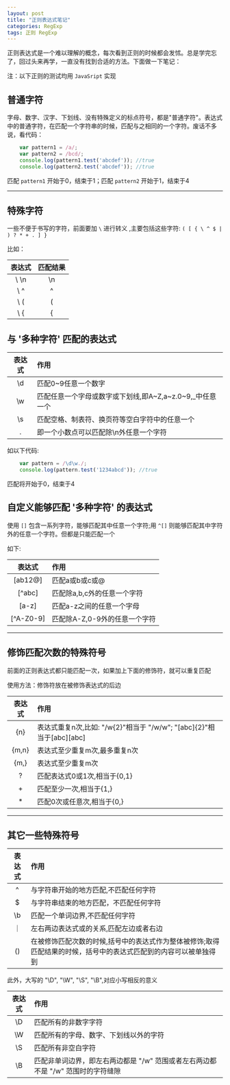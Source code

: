 ```yaml
---
layout: post
title: "正则表达式笔记"
categories: RegExp
tags: 正则 RegExp
---
```


正则表达式是一个难以理解的概念，每次看到正则的时候都会发怵。总是学完忘了，回过头来再学，一直没有找到合适的方法。下面做一下笔记：

注：以下正则的测试均用 `JavaSript` 实现

## 普通字符

字母、数字、汉字、下划线、没有特殊定义的标点符号，都是"普通字符"。表达式中的普通字符，在匹配一个字符串的时候，匹配与之相同的一个字符。废话不多说，看代码：

```js
    var pattern1 = /a/;
    var pattern2 = /bcd/;
    console.log(pattern1.test('abcdef')); //true
    console.log(pattern2.test('abcdef')); //true
```

匹配 `pattern1` 开始于0，结束于1；匹配 `pattern2` 开始于1，结束于4

---

## 特殊字符

一些不便于书写的字符，前面要加 `\` 进行转义 ,主要包括这些字符:
 `( [ { \ ^ $ | ) ? * + . ] }`

比如：

|表达式|匹配结果|
|:----:|:----:| 
| \ \n| \n|
| \ ^ | ^ |
| \ ( | ( |
| \ { | { |

## 与 '多种字符' 匹配的表达式

|表达式|作用|
|:----:|:--|
|\d|匹配0~9任意一个数字|
|\w|匹配任意一个字母或数字或下划线,即A~Z,a~z.0~9,_中任意一个|
|\s|匹配空格、制表符、换页符等空白字符中的任意一个|
| .|即一个小数点可以匹配除\n外任意一个字符|

如以下代码:

```js
    var pattern = /\d\w./;
    console.log(pattern.test('1234abcd')); //true
```

匹配将开始于0，结束于4

## 自定义能够匹配 '多种字符' 的表达式

使用 `[]` 包含一系列字符，能够匹配其中任意一个字符;用 `^[]` 则能够匹配其中字符外的任意一个字符。但都是只能匹配一个

如下:

|表达式|作用|
|:----:|:--|
|[ab12@]|匹配a或b或c或@|
|[^abc]|匹配除a,b,c外的任意一个字符|
|[a-z]|匹配a-z之间的任意一个字母|
|[^A-Z0-9]|匹配除A-Z,0-9外的任意一个字符|

---

## 修饰匹配次数的特殊符号

前面的正则表达式都只能匹配一次，如果加上下面的修饰符，就可以重复匹配

使用方法：修饰符放在被修饰表达式的后边

|表达式|作用|
|:----:|:--|
|\{n}|表达式重复n次,比如: "/w\{2}"相当于 "/w/w"; "[abc]\{2}"相当于[abc][abc]|
|\{m,n}|表达式至少重复m次,最多重复n次|
|\{m,}|表达式至少重复m次|
|?|匹配表达式0或1次,相当于\{0,1}|
|+|匹配至少一次,相当于\{1,}|
|*|匹配0次或任意次,相当于\{0,}|

---

## 其它一些特殊符号

|表达式|作用|
|:----:|:--|
|^|与字符串开始的地方匹配,不匹配任何字符|
|$|与字符串结束的地方匹配，不匹配任何字符|
|\b|匹配一个单词边界,不匹配任何字符|
|｜|左右两边表达式或的关系,匹配左边或者右边|
|()|在被修饰匹配次数的时候,括号中的表达式作为整体被修饰;取得匹配结果的时候，括号中的表达式匹配到的内容可以被单独得到|

此外，大写的 "\D", "\W", "\S", "\B",对应小写相反的意义

|表达式|作用|
|:----:|:--|
|\D|匹配所有的非数字字符|
|\W|匹配所有的字母、数字、下划线以外的字符|
|\S|匹配所有非空白字符|
|\B|匹配非单词边界，即左右两边都是 "/w" 范围或者左右两边都不是 "/w" 范围时的字符缝隙|




